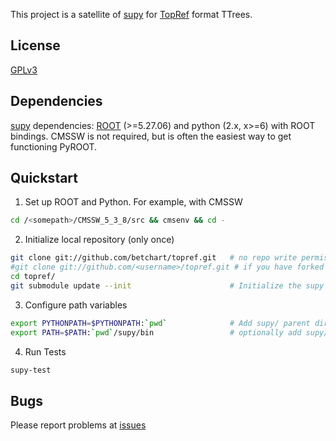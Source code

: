 This project is a satellite of [supy](https://github.com/elaird/supy) for [TopRef](http://cmssw.cvs.cern.ch/cgi-bin/cmssw.cgi/UserCode/Betchart/TopRefTuple/) format TTrees.

## License
[GPLv3](http://www.gnu.org/licenses/gpl.html)

## Dependencies
[supy](https://github.com/elaird/supy) dependencies: [ROOT](http://root.cern.ch) (>=5.27.06) and python (2.x, x>=6) with ROOT bindings.
CMSSW is not required, but is often the easiest way to get functioning PyROOT.

## Quickstart
1. Set up ROOT and Python.  For example, with CMSSW
```bash
cd /<somepath>/CMSSW_5_3_8/src && cmsenv && cd -
```
2. Initialize local repository (only once)
```bash
git clone git://github.com/betchart/topref.git   # no repo write permission, or
#git clone git://github.com/<username>/topref.git # if you have forked it
cd topref/
git submodule update --init                      # Initialize the supy submodule
```
3. Configure path variables
```bash
export PYTHONPATH=$PYTHONPATH:`pwd`              # Add supy/ parent directory to python path
export PATH=$PATH:`pwd`/supy/bin                 # optionally add supy/bin to your path
```
4. Run Tests
```bash
supy-test
```

## Bugs
Please report problems at [issues](https://github.com/betchart/topref/issues)
